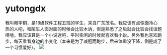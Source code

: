 # yutongdx
我叫赖宇桐，是18级软件工程五班的学生，来自广东茂名。我应该有点像面冷心热的人吧，和陌生人面对面的时候会比较木讷，但是熟悉了之后就会比较会找话题唠嗑。我应该算是一个小说迷吧，平时空闲的时候就喜欢看小说。另外我也喜欢跑步，每天看看身边的小变化（本来是为了减肥而跑步，后来体重没下降，倒是成了一个习惯爱好）。
![](https://img2020.cnblogs.com/blog/2319448/202103/2319448-20210305221903124-1957014257.jpg)

